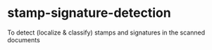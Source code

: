# stamp-signature-detection
To detect (localize &amp; classify) stamps and signatures in the scanned documents 
